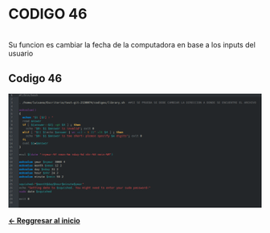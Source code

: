 # **CODIGO 46**
<br>
Su funcion es cambiar la fecha de la computadora en base a los inputs del usuario
<br>

## Codigo 46
![codigo46.png](codigo46.png)


**[<- Reggresar al inicio](https://github.com/SPM-UPVictoria/test-git-2130074/blob/main/README.md)**